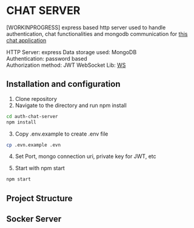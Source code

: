 # CHAT SERVER 
[WORKINPROGRESS]
express based http server used to handle authentication, chat functionalities and mongodb communication for [this chat application](https://github.com/nxvhm/simple-chat)

HTTP Server: express
Data storage used: MongoDB                 
Authentication: password based             
Authorization method: JWT
WebSocket Lib: [WS](https://www.npmjs.com/package/ws)


## Installation and configuration
1. Clone repository
2. Navigate to the directory and run npm install
```bash
cd auth-chat-server       
npm install
```                                 
3. Copy .env.example to create .env file
```bash
cp .evn.example .evn
```
4. Set Port, mongo connection uri, private key for JWT, etc                          

5. Start with npm start                   
```bash
npm start
```
## Project Structure
                                            
                                                

## Socker Server

